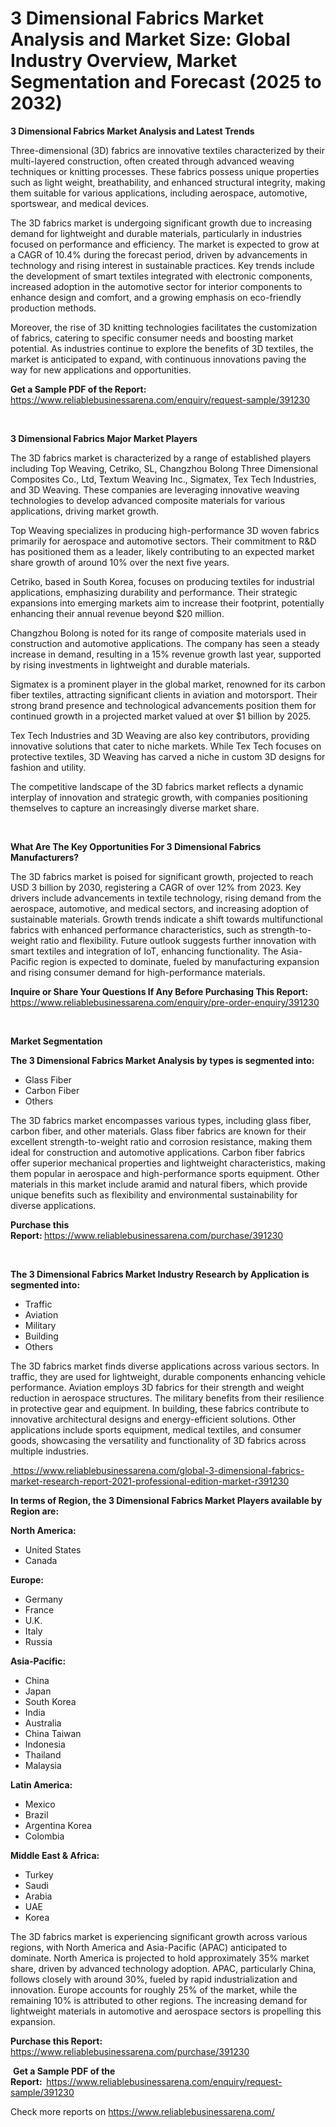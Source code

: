 <p><h1>3 Dimensional Fabrics Market Analysis and Market Size: Global Industry Overview, Market Segmentation and Forecast (2025 to 2032)</h1></p><p><strong>3 Dimensional Fabrics Market Analysis and Latest Trends</strong></p>
<p><p>Three-dimensional (3D) fabrics are innovative textiles characterized by their multi-layered construction, often created through advanced weaving techniques or knitting processes. These fabrics possess unique properties such as light weight, breathability, and enhanced structural integrity, making them suitable for various applications, including aerospace, automotive, sportswear, and medical devices. </p><p>The 3D fabrics market is undergoing significant growth due to increasing demand for lightweight and durable materials, particularly in industries focused on performance and efficiency. The market is expected to grow at a CAGR of 10.4% during the forecast period, driven by advancements in technology and rising interest in sustainable practices. Key trends include the development of smart textiles integrated with electronic components, increased adoption in the automotive sector for interior components to enhance design and comfort, and a growing emphasis on eco-friendly production methods. </p><p>Moreover, the rise of 3D knitting technologies facilitates the customization of fabrics, catering to specific consumer needs and boosting market potential. As industries continue to explore the benefits of 3D textiles, the market is anticipated to expand, with continuous innovations paving the way for new applications and opportunities.</p></p>
<p><strong>Get a Sample PDF of the Report:&nbsp;</strong> <a href="https://www.reliablebusinessarena.com/enquiry/request-sample/391230?utm_campaign=3041&utm_medium=2&utm_source=Github&utm_content=ia&utm_term=29032025&utm_id=3-dimensional-fabrics">https://www.reliablebusinessarena.com/enquiry/request-sample/391230</a></p>
<p>&nbsp;</p>
<p><strong>3 Dimensional Fabrics Major Market Players</strong></p>
<p><p>The 3D fabrics market is characterized by a range of established players including Top Weaving, Cetriko, SL, Changzhou Bolong Three Dimensional Composites Co., Ltd, Textum Weaving Inc., Sigmatex, Tex Tech Industries, and 3D Weaving. These companies are leveraging innovative weaving technologies to develop advanced composite materials for various applications, driving market growth.</p><p>Top Weaving specializes in producing high-performance 3D woven fabrics primarily for aerospace and automotive sectors. Their commitment to R&D has positioned them as a leader, likely contributing to an expected market share growth of around 10% over the next five years.</p><p>Cetriko, based in South Korea, focuses on producing textiles for industrial applications, emphasizing durability and performance. Their strategic expansions into emerging markets aim to increase their footprint, potentially enhancing their annual revenue beyond $20 million.</p><p>Changzhou Bolong is noted for its range of composite materials used in construction and automotive applications. The company has seen a steady increase in demand, resulting in a 15% revenue growth last year, supported by rising investments in lightweight and durable materials.</p><p>Sigmatex is a prominent player in the global market, renowned for its carbon fiber textiles, attracting significant clients in aviation and motorsport. Their strong brand presence and technological advancements position them for continued growth in a projected market valued at over $1 billion by 2025.</p><p>Tex Tech Industries and 3D Weaving are also key contributors, providing innovative solutions that cater to niche markets. While Tex Tech focuses on protective textiles, 3D Weaving has carved a niche in custom 3D designs for fashion and utility.</p><p>The competitive landscape of the 3D fabrics market reflects a dynamic interplay of innovation and strategic growth, with companies positioning themselves to capture an increasingly diverse market share.</p></p>
<p>&nbsp;</p>
<p><strong>What Are The Key Opportunities For 3 Dimensional Fabrics Manufacturers?</strong></p>
<p><p>The 3D fabrics market is poised for significant growth, projected to reach USD 3 billion by 2030, registering a CAGR of over 12% from 2023. Key drivers include advancements in textile technology, rising demand from the aerospace, automotive, and medical sectors, and increasing adoption of sustainable materials. Growth trends indicate a shift towards multifunctional fabrics with enhanced performance characteristics, such as strength-to-weight ratio and flexibility. Future outlook suggests further innovation with smart textiles and integration of IoT, enhancing functionality. The Asia-Pacific region is expected to dominate, fueled by manufacturing expansion and rising consumer demand for high-performance materials.</p></p>
<p><strong>Inquire or Share Your Questions If Any Before Purchasing This Report:</strong> <a href="https://www.reliablebusinessarena.com/enquiry/pre-order-enquiry/391230?utm_campaign=3041&utm_medium=2&utm_source=Github&utm_content=ia&utm_term=29032025&utm_id=3-dimensional-fabrics">https://www.reliablebusinessarena.com/enquiry/pre-order-enquiry/391230</a></p>
<p>&nbsp;</p>
<p><strong>Market Segmentation</strong></p>
<p><strong>The 3 Dimensional Fabrics Market Analysis by types is segmented into:</strong></p>
<p><ul><li>Glass Fiber</li><li>Carbon Fiber</li><li>Others</li></ul></p>
<p><p>The 3D fabrics market encompasses various types, including glass fiber, carbon fiber, and other materials. Glass fiber fabrics are known for their excellent strength-to-weight ratio and corrosion resistance, making them ideal for construction and automotive applications. Carbon fiber fabrics offer superior mechanical properties and lightweight characteristics, making them popular in aerospace and high-performance sports equipment. Other materials in this market include aramid and natural fibers, which provide unique benefits such as flexibility and environmental sustainability for diverse applications.</p></p>
<p><strong>Purchase this Report:&nbsp;</strong><a href="https://www.reliablebusinessarena.com/purchase/391230?utm_campaign=3041&utm_medium=2&utm_source=Github&utm_content=ia&utm_term=29032025&utm_id=3-dimensional-fabrics">https://www.reliablebusinessarena.com/purchase/391230</a></p>
<p>&nbsp;</p>
<p><strong>The 3 Dimensional Fabrics Market Industry Research by Application is segmented into:</strong></p>
<p><ul><li>Traffic</li><li>Aviation</li><li>Military</li><li>Building</li><li>Others</li></ul></p>
<p><p>The 3D fabrics market finds diverse applications across various sectors. In traffic, they are used for lightweight, durable components enhancing vehicle performance. Aviation employs 3D fabrics for their strength and weight reduction in aerospace structures. The military benefits from their resilience in protective gear and equipment. In building, these fabrics contribute to innovative architectural designs and energy-efficient solutions. Other applications include sports equipment, medical textiles, and consumer goods, showcasing the versatility and functionality of 3D fabrics across multiple industries.</p></p>
<p><a href="https://www.reliablebusinessarena.com/global-3-dimensional-fabrics-market-research-report-2021-professional-edition-market-r391230?utm_campaign=3041&utm_medium=2&utm_source=Github&utm_content=ia&utm_term=29032025&utm_id=3-dimensional-fabrics">&nbsp;https://www.reliablebusinessarena.com/global-3-dimensional-fabrics-market-research-report-2021-professional-edition-market-r391230</a></p>
<p><strong>In terms of Region, the 3 Dimensional Fabrics Market Players available by Region are:</strong></p>
<p>
    <p> <strong> North America: </strong>
        <ul>
            <li>United States</li>
            <li>Canada</li>
        </ul>
        </p> 
    <p> <strong> Europe: </strong>
        <ul>
            <li>Germany</li>
            <li>France</li>
            <li>U.K.</li>
            <li>Italy</li>
            <li>Russia</li>
        </ul>
        </p> 
    <p> <strong> Asia-Pacific: </strong>
        <ul>
            <li>China</li>
            <li>Japan</li>
            <li>South Korea</li>
            <li>India</li>
            <li>Australia</li>
            <li>China Taiwan</li>
            <li>Indonesia</li>
            <li>Thailand</li>
            <li>Malaysia</li>
        </ul>
        </p> 
    <p> <strong> Latin America: </strong>
        <ul>
            <li>Mexico</li>
            <li>Brazil</li>
            <li>Argentina Korea</li>
            <li>Colombia</li>
        </ul>
        </p> 
    <p> <strong> Middle East & Africa: </strong>
        <ul>
            <li>Turkey</li>
            <li>Saudi</li>
            <li>Arabia</li>
            <li>UAE</li>
            <li>Korea</li>
        </ul>
    </p>
    </p>
<p><p>The 3D fabrics market is experiencing significant growth across various regions, with North America and Asia-Pacific (APAC) anticipated to dominate. North America is projected to hold approximately 35% market share, driven by advanced technology adoption. APAC, particularly China, follows closely with around 30%, fueled by rapid industrialization and innovation. Europe accounts for roughly 25% of the market, while the remaining 10% is attributed to other regions. The increasing demand for lightweight materials in automotive and aerospace sectors is propelling this expansion.</p></p>
<p><strong>Purchase this Report: </strong><a href="https://www.reliablebusinessarena.com/purchase/391230?utm_campaign=3041&utm_medium=2&utm_source=Github&utm_content=ia&utm_term=29032025&utm_id=3-dimensional-fabrics">https://www.reliablebusinessarena.com/purchase/391230</a></p>
<p>&nbsp;<strong>Get a Sample PDF of the Report:&nbsp;&nbsp;</strong><a href="https://www.reliablebusinessarena.com/enquiry/request-sample/391230?utm_campaign=3041&utm_medium=2&utm_source=Github&utm_content=ia&utm_term=29032025&utm_id=3-dimensional-fabrics">https://www.reliablebusinessarena.com/enquiry/request-sample/391230</a></p>
<p><strong></strong></p>
<p>Check more reports on <a href="https://www.reliablebusinessarena.com/?utm_campaign=3041&utm_medium=2&utm_source=Github&utm_content=ia&utm_term=29032025&utm_id=3-dimensional-fabrics">https://www.reliablebusinessarena.com/</a></p>